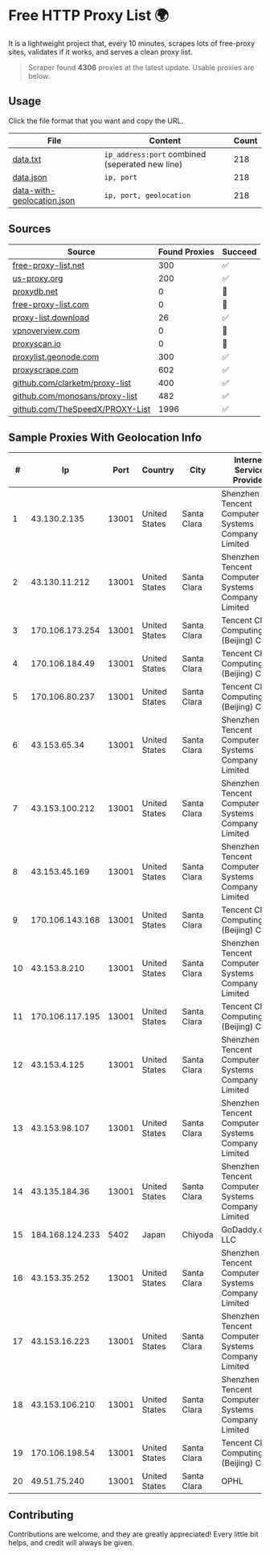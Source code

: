 
# Free HTTP Proxy List 🌍

It is a lightweight project that, every 10 minutes, scrapes lots of free-proxy sites, validates if it works, and serves a clean proxy list.


> Scraper found **4306** proxies at the latest update. Usable proxies are below.

## Usage

Click the file format that you want and copy the URL.


|File|Content|Count|
|----|-------|-----|
|[data.txt](https://raw.githubusercontent.com/themiralay/Proxy-List-World/master/data.txt)|`ip_address:port` combined (seperated new line)|218|
|[data.json](https://raw.githubusercontent.com/themiralay/Proxy-List-World/master/data.json)|`ip, port`|218|
|[data-with-geolocation.json](https://raw.githubusercontent.com/themiralay/Proxy-List-World/master/data-with-geolocation.json)|`ip, port, geolocation`|218|

## Sources

|Source|Found Proxies|Succeed|
|------|-------------|-------|
|[free-proxy-list.net](https://free-proxy-list.net)|300|✅|
|[us-proxy.org](https://www.us-proxy.org)|200|✅|
|[proxydb.net](http://proxydb.net)|0|🚫|
|[free-proxy-list.com](https://free-proxy-list.com/?page=&port=&type%5B%5D=http&type%5B%5D=https&up_time=0&search=Search)|0|🚫|
|[proxy-list.download](https://www.proxy-list.download/HTTP)|26|✅|
|[vpnoverview.com](https://vpnoverview.com/privacy/anonymous-browsing/free-proxy-servers)|0|🚫|
|[proxyscan.io](https://www.proxyscan.io)|0|🚫|
|[proxylist.geonode.com](https://proxylist.geonode.com/api/proxy-list?limit=300&page=1&sort_by=lastChecked&sort_type=desc&protocols=http,https)|300|✅|
|[proxyscrape.com](https://api.proxyscrape.com/v2/?request=displayproxies&protocol=http&timeout=10000&country=all&ssl=all&anonymity=all)|602|✅|
|[github.com/clarketm/proxy-list](https://raw.githubusercontent.com/clarketm/proxy-list/master/proxy-list-raw.txt)|400|✅|
|[github.com/monosans/proxy-list](https://raw.githubusercontent.com/monosans/proxy-list/main/proxies/http.txt)|482|✅|
|[github.com/TheSpeedX/PROXY-List](https://raw.githubusercontent.com/TheSpeedX/PROXY-List/master/http.txt)|1996|✅|


## Sample Proxies With Geolocation Info

|#|Ip|Port|Country|City|Internet Service Provider|
|-|--|----|-------|----|-------------------------|
|1|43.130.2.135|13001|United States|Santa Clara|Shenzhen Tencent Computer Systems Company Limited|
|2|43.130.11.212|13001|United States|Santa Clara|Shenzhen Tencent Computer Systems Company Limited|
|3|170.106.173.254|13001|United States|Santa Clara|Tencent Cloud Computing (Beijing) Co|
|4|170.106.184.49|13001|United States|Santa Clara|Tencent Cloud Computing (Beijing) Co|
|5|170.106.80.237|13001|United States|Santa Clara|Tencent Cloud Computing (Beijing) Co|
|6|43.153.65.34|13001|United States|Santa Clara|Shenzhen Tencent Computer Systems Company Limited|
|7|43.153.100.212|13001|United States|Santa Clara|Shenzhen Tencent Computer Systems Company Limited|
|8|43.153.45.169|13001|United States|Santa Clara|Shenzhen Tencent Computer Systems Company Limited|
|9|170.106.143.168|13001|United States|Santa Clara|Tencent Cloud Computing (Beijing) Co|
|10|43.153.8.210|13001|United States|Santa Clara|Shenzhen Tencent Computer Systems Company Limited|
|11|170.106.117.195|13001|United States|Santa Clara|Tencent Cloud Computing (Beijing) Co|
|12|43.153.4.125|13001|United States|Santa Clara|Shenzhen Tencent Computer Systems Company Limited|
|13|43.153.98.107|13001|United States|Santa Clara|Shenzhen Tencent Computer Systems Company Limited|
|14|43.135.184.36|13001|United States|Santa Clara|Shenzhen Tencent Computer Systems Company Limited|
|15|184.168.124.233|5402|Japan|Chiyoda|GoDaddy.com, LLC|
|16|43.153.35.252|13001|United States|Santa Clara|Shenzhen Tencent Computer Systems Company Limited|
|17|43.153.16.223|13001|United States|Santa Clara|Shenzhen Tencent Computer Systems Company Limited|
|18|43.153.106.210|13001|United States|Santa Clara|Shenzhen Tencent Computer Systems Company Limited|
|19|170.106.198.54|13001|United States|Santa Clara|Tencent Cloud Computing (Beijing) Co|
|20|49.51.75.240|13001|United States|Santa Clara|OPHL|



## Contributing

Contributions are welcome, and they are greatly appreciated! Every
little bit helps, and credit will always be given.

